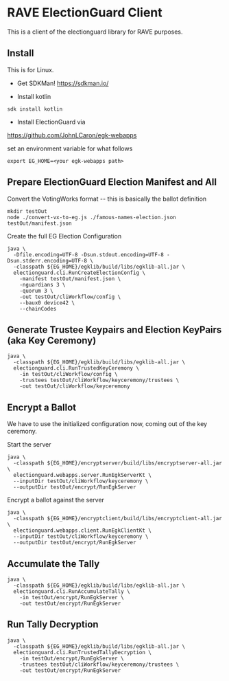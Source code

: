 # RAVE ElectionGuard Client

This is a client of the electionguard library for RAVE purposes.

## Install

This is for Linux.

- Get SDKMan! https://sdkman.io/

- Install kotlin

`sdk install kotlin`

- Install ElectionGuard via

https://github.com/JohnLCaron/egk-webapps

set an environment variable for what follows

```
export EG_HOME=<your egk-webapps path>
```


## Prepare ElectionGuard Election Manifest and All

Convert the VotingWorks format -- this is basically the ballot definition

```
mkdir testOut
node ./convert-vx-to-eg.js ./famous-names-election.json testOut/manifest.json
```

Create the full EG Election Configuration

```
java \
  -Dfile.encoding=UTF-8 -Dsun.stdout.encoding=UTF-8 -Dsun.stderr.encoding=UTF-8 \
  -classpath ${EG_HOME}/egklib/build/libs/egklib-all.jar \
  electionguard.cli.RunCreateElectionConfig \
    -manifest testOut/manifest.json \
    -nguardians 3 \
    -quorum 3 \
    -out testOut/cliWorkflow/config \
    --baux0 device42 \
    --chainCodes
```


## Generate Trustee Keypairs and Election KeyPairs (aka Key Ceremony)

```
java \
  -classpath ${EG_HOME}/egklib/build/libs/egklib-all.jar \
  electionguard.cli.RunTrustedKeyCeremony \
    -in testOut/cliWorkflow/config \
    -trustees testOut/cliWorkflow/keyceremony/trustees \
    -out testOut/cliWorkflow/keyceremony 
```

## Encrypt a Ballot

We have to use the initialized configuration now, coming out of the key ceremony.

Start the server

```
java \
  -classpath ${EG_HOME}/encryptserver/build/libs/encryptserver-all.jar \
  electionguard.webapps.server.RunEgkServerKt \
  --inputDir testOut/cliWorkflow/keyceremony \
  --outputDir testOut/encrypt/RunEgkServer
```

Encrypt a ballot against the server

```
java \
  -classpath ${EG_HOME}/encryptclient/build/libs/encryptclient-all.jar \
  electionguard.webapps.client.RunEgkClientKt \
  --inputDir testOut/cliWorkflow/keyceremony \
  --outputDir testOut/encrypt/RunEgkServer
```

## Accumulate the Tally

```
java \
  -classpath ${EG_HOME}/egklib/build/libs/egklib-all.jar \
  electionguard.cli.RunAccumulateTally \
    -in testOut/encrypt/RunEgkServer \
    -out testOut/encrypt/RunEgkServer 
```

## Run Tally Decryption

```
java \
  -classpath ${EG_HOME}/egklib/build/libs/egklib-all.jar \
  electionguard.cli.RunTrustedTallyDecryption \
    -in testOut/encrypt/RunEgkServer \
    -trustees testOut/cliWorkflow/keyceremony/trustees \
    -out testOut/encrypt/RunEgkServer 
```

